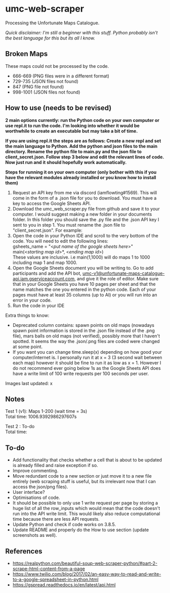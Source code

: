 # umc-web-scraper
Processing the Unfortunate Maps Catalogue.

*Quick disclaimer: I'm still a beginner with this stuff. Python probably isn't the best language for this but its all I know.*

## Broken Maps

These maps could not be processed by the code.  
- 666-669 (PNG files were in a different format)
- 729-735 (JSON files not found)
- 847 (PNG file not found)
- 998-1001 (JSON files not found)


## How to use (needs to be revised)
**2 main options currently: run the Python code on your own computer or use repl.it to run the code. I'm looking into whether it would be worthwhile to create an executable but may take a bit of time.**

**If you are using repl.it the steps are as follows: Create a new repl and set the main language to Python. Add the python and json files to the main directory. Rename the python file to main.py and the json file to client_secret.json. Follow step 3 below and edit the relevant lines of code. Now just run and it should hopefully work automatically.**

**Steps for running it on your own computer (only bother with this if you have the relevant modules already installed or you know how to install them)**

1. Request an API key from me via discord (iamflowting#1569). This will come in the form of a .json file for you to download. You must have a key to access the Google Sheets API.
2. Download the umc_web_scraper.py file from github and save it to your computer. I would suggest making a new folder in your documents folder. In this folder you should save the .py file and the .json API key I sent to you in step 1. You must rename the .json file to "client_secret.json". For example:
3. Open the code in your Python IDE and scroll to the very bottom of the code. You will need to edit the following lines:  
gsheets_name = "<*put name of the google sheets here*>"  
main(<*starting map id*>*, <*ending map id*>)  
These values are inclusive. i.e main(1,1000) will do maps 1 to 1000 including map 1 and map 1000.
4. Open the Google Sheets document you will be writing to. Go to add participants and add the API bot, umc-v1@unfortunate-maps-catalogue-api.iam.gserviceaccount.com, and give it the role of editor. Make sure that in your Google Sheets you have 10 pages per sheet and that the name matches the one you entered in the python code. Each of your pages must have at least 35 columns (up to AI) or you will run into an error in your code.
5. Run the code in your IDE


Extra things to know:  
* Deprecated column contains: spawn points on old maps (nowadays spawn point information is stored in the .json file instead of the .png file), mars balls on old maps (not verified), possibly more that I haven't spotted. It seems the way the .json/.png files are coded were changed at some point.
* If you want you can change time.sleep(x) depending on how good your computer/internet is. I personally run it at x = 3 (3 second wait between each map) however it should be fine to run it as low as x = 1. However I do not recommend ever going below 1s as the Google Sheets API does have a write limit of 100 write requests per 100 seconds per user.

Images last updated: x


## Notes
Test 1 (v1): Maps 1-200 (wait time = 3s)  
Total time: 1006.9392986297607s

Test 2 : To-do  
Total time: 


## To-do
* Add functionality that checks whether a cell that is about to be updated is already filled and raise exception if so.
* Improve commenting.
* Move redundant code to a new section or just move it to a new file entirely (web scraping stuff is useful, but its irrelevant now that I can access the json/png files).
* User interface?
* Optimisations of code.
* It should be possible to only use 1 write request per page by storing a huge list of all the row_inputs which would mean that the code doesn't run into the API write limit. This would likely also reduce computational time because there are less API requests.
* Update Python and check if code works on 3.8.5.
* Update README and properly do the How to use section (update screenshots as well).


## References
* https://realpython.com/beautiful-soup-web-scraper-python/#part-2-scrape-html-content-from-a-page 
* https://www.twilio.com/blog/2017/02/an-easy-way-to-read-and-write-to-a-google-spreadsheet-in-python.html  
* https://gspread.readthedocs.io/en/latest/api.html
